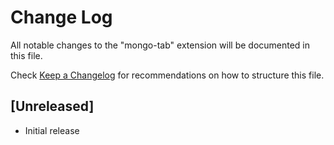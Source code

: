 # Change Log

All notable changes to the "mongo-tab" extension will be documented in this file.

Check [Keep a Changelog](http://keepachangelog.com/) for recommendations on how to structure this file.

## [Unreleased]

- Initial release